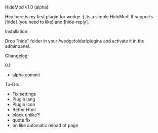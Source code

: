 HideMod v1.0 (alpha)

Hey here is my first plugin for wedge :)
Its a simple HideMod. It supports [hide] (you need to like) and [hide-reply].

Installation:

Drop "hide" folder in your /wedgefolder/plugins and activate it in the adminpanel.


Changelog:

0.1
  - alpha commit




To-Do:
- Fix settings
- Plugin lang
- Plugin icon
- Better Html
- block unlike?!
- quote fix
- on like automatic reload of page

